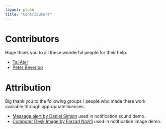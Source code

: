 ```yaml
---
layout: plain
title: "Contributors"
---
```

# Contributors

Huge thank you to all these wonderful people for their help.

- [Tal Ater](https://talater.com)
- [Peter Beverloo](http://peter.sh/)

# Attribution

Big thank you to the following groups / people who made there work available
through appropriate licenses:

- [Message alert by Daniel Simion](http://soundbible.com/2155-Text-Message-Alert-2.html) used in notification sound demo.
- [Computer Desk Image by Farzad Nazifi](https://unsplash.com/search/phone?photo=p-xSl33Wxyc) used in notification image demo.
